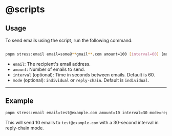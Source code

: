 # @scripts

## Usage

To send emails using the script, run the following command:

```sh

pnpm stress:email email=some@**gmail**.com amount=100 [interval=60] [mode=individual|reply-chain]

```

- `email`: The recipient's email address.
- `amount`: Number of emails to send.
- `interval` (optional): Time in seconds between emails. Default is 60.
- `mode` (optional): `individual` or `reply-chain`. Default is `individual`.

---

## Example

```sh
pnpm stress:email email=test@example.com amount=10 interval=30 mode=reply-chain
```

This will send 10 emails to `test@example.com` with a 30-second interval in reply-chain mode.
